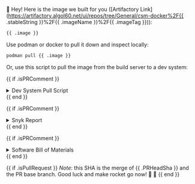 <!-- This file is templated with https://pkg.go.dev/html/template -->
👋  Hey! Here is the image we built for you ([Artifactory Link](https://artifactory.algol60.net/ui/repos/tree/General/csm-docker%2F{{ .stableString }}%2F{{ .imageName }}%2F{{ .imageTag }})):

```bash
{{ .image }}
```

Use podman or docker to pull it down and inspect locally:

```bash
podman pull {{ .image }}
```

Or, use this script to pull the image from the build server to a dev system:

{{ if .isPRComment }}
<details>
<summary>Dev System Pull Script</summary>
<br />
{{ else }}
## Dev System Pull Script
{{ end }}

> **Note** the following script only applies to systems running CSM 1.2 or later.

```bash
#!/usr/bin/env bash

IMAGE={{ .image }}

podman run --rm --network host  \
    quay.io/skopeo/stable copy \
    --src-tls-verify=false \
    --dest-tls-verify=false \
    --dest-username "$(kubectl -n nexus get secret nexus-admin-credential --template {{"{{"}}.data.username{{"}}"}} | base64 -d)" \
    --dest-foobar "$(kubectl -n nexus get secret nexus-admin-credential --template {{"{{"}}.data.password{{"}}"}} | base64 -d)" \
    docker://$IMAGE \
    docker://registry.local/$IMAGE
```
{{ if .isPRComment }}
</details>
{{ end }}

{{ if .isPRComment }}
<details>
<summary>Snyk Report</summary>
<br />
{{ else }}
## Snyk Report
{{ end }}

_Coming soon_

{{ if .isPRComment }}
</details>
{{ end }}

{{ if .isPRComment }}
<details>
<summary>Software Bill of Materials</summary>
<br />
{{ else }}
## Snyk Report
{{ end }}

```bash
cosign download sbom {{ .image }} > container_image.spdx
```

If you don't have cosign, then you can get it [here](https://github.com/sigstore/cosign#installation).
{{ if .isPRComment }}
</details>
{{ end }}

{{ if .isPullRequest }}
*Note*: this SHA is the merge of {{ .PRHeadSha }} and the PR base branch. Good luck and make rocket go now! 🌮 🚀
{{ end }}
